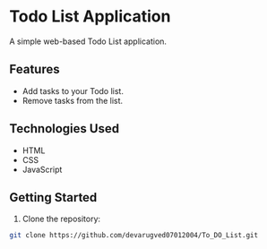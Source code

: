 # Todo List Application

A simple web-based Todo List application.

## Features

- Add tasks to your Todo list.
- Remove tasks from the list.

## Technologies Used

- HTML
- CSS
- JavaScript

## Getting Started

1. Clone the repository:

```bash
git clone https://github.com/devarugved07012004/To_DO_List.git
